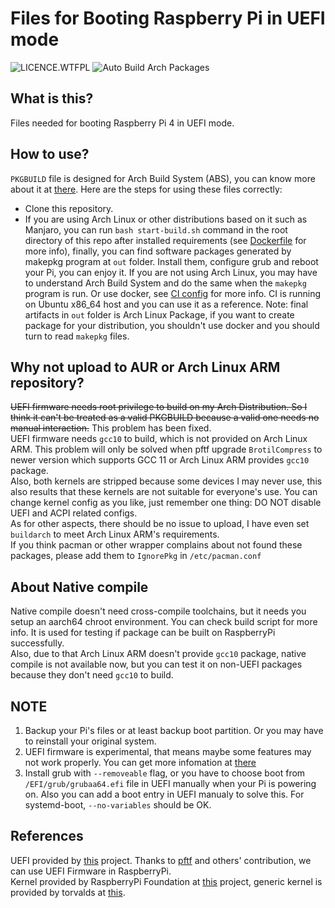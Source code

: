 # Files for Booting Raspberry Pi in UEFI mode

![LICENCE.WTFPL](https://img.shields.io/github/license/zhanghua000/raspberrypi-uefi-boot?logoColor=9cf&style=flat-square "WTFPL LICENCE")
![Auto Build Arch Packages](https://github.com/zhanghua000/raspberrypi-uefi-boot/workflows/Auto%20Build%20Arch%20Packages/badge.svg)

## What is this?

Files needed for booting Raspberry Pi 4 in UEFI mode.  

## How to use?

`PKGBUILD` file is designed for Arch Build System (ABS), you can know more about it at [there](https://wiki.archlinux.org/index.php/Arch_Build_System). Here are the steps for using these files correctly:

- Clone this repository.  
- If you are using Arch Linux or other distributions based on it such as Manjaro, you can run `bash start-build.sh` command in the root directory of this repo after installed requirements (see [Dockerfile](./Dockerfile) for more info), finally, you can find software packages generated by makepkg program at `out` folder. Install them, configure grub and reboot your Pi, you can enjoy it.
If you are not using Arch Linux, you may have to understand Arch Build System and do the same when the `makepkg` program is run. Or use docker, see [CI config](./.github/workflows/build-packages.yml) for more info. CI is running on Ubuntu x86_64 host and you can use it as a reference. Note: final artifacts in `out` folder is Arch Linux Package, if you want to create package for your distribution, you shouldn't use docker and you should turn to read `makepkg` files.   

## Why not upload to AUR or Arch Linux ARM repository?

~~UEFI firmware needs root privilege to build on my Arch Distribution. So I think it can't be treated as a valid PKGBUILD because a valid one needs no manual interaction.~~ This problem has been fixed.  
UEFI firmware needs `gcc10` to build, which is not provided on Arch Linux ARM. This problem will only be solved when pftf upgrade `BrotilCompress` to newer version which supports GCC 11 or Arch Linux ARM provides `gcc10` package.  
Also, both kernels are stripped because some devices I may never use, this also results that these kernels are not suitable for everyone's use. You can change kernel config as you like, just remember one thing: DO NOT disable UEFI and ACPI related configs.  
As for other aspects, there should be no issue to upload, I have even set `buildarch` to meet Arch Linux ARM's requirements.  
If you think pacman or other wrapper complains about not found these packages, please add them to `IgnorePkg` in `/etc/pacman.conf`

## About Native compile

Native compile doesn't need cross-compile toolchains, but it needs you setup an aarch64 chroot environment. You can check build script for more info. It is used for testing if package can be built on RaspberryPi successfully.  
Also, due to that Arch Linux ARM doesn't provide `gcc10` package, native compile is not available now, but you can test it on non-UEFI packages because they don't need `gcc10` to build.

## NOTE

1. Backup your Pi's files or at least backup boot partition. Or you may have to reinstall your original system.  
2. UEFI firmware is experimental, that means maybe some features may not work properly. You can get more infomation at [there](https://github.com/pftf/RPi4)  
3. Install grub with `--removeable` flag, or you have to choose boot from `/EFI/grub/grubaa64.efi` file in UEFI manually when your Pi is powering on. Also you can add a boot entry in UEFI manualy to solve this. For systemd-boot, `--no-variables` should be OK.

## References

UEFI provided by [this](https://github.com/pftf/RPi4) project. Thanks to [pftf](https://github.com/pftf) and others' contribution, we can use UEFI Firmware in RaspberryPi.  
Kernel provided by RaspberryPi Foundation at [this](https://github.com/raspberrypi/linux) project, generic kernel is provided by torvalds at [this](https://github.com/torvalds/linux).
